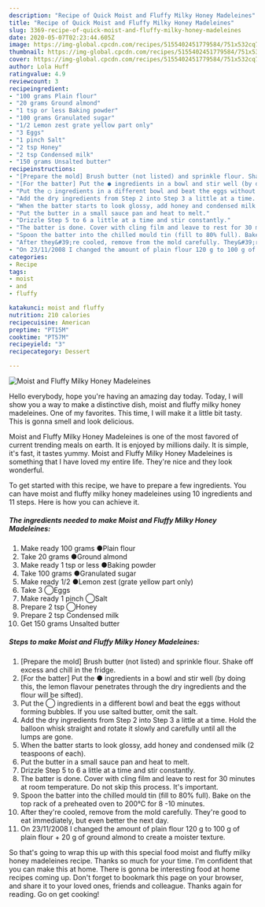 ```yaml
---
description: "Recipe of Quick Moist and Fluffy Milky Honey Madeleines"
title: "Recipe of Quick Moist and Fluffy Milky Honey Madeleines"
slug: 3369-recipe-of-quick-moist-and-fluffy-milky-honey-madeleines
date: 2020-05-07T02:23:44.605Z
image: https://img-global.cpcdn.com/recipes/5155402451779584/751x532cq70/moist-and-fluffy-milky-honey-madeleines-recipe-main-photo.jpg
thumbnail: https://img-global.cpcdn.com/recipes/5155402451779584/751x532cq70/moist-and-fluffy-milky-honey-madeleines-recipe-main-photo.jpg
cover: https://img-global.cpcdn.com/recipes/5155402451779584/751x532cq70/moist-and-fluffy-milky-honey-madeleines-recipe-main-photo.jpg
author: Lola Huff
ratingvalue: 4.9
reviewcount: 3
recipeingredient:
- "100 grams Plain flour"
- "20 grams Ground almond"
- "1 tsp or less Baking powder"
- "100 grams Granulated sugar"
- "1/2 Lemon zest grate yellow part only"
- "3 Eggs"
- "1 pinch Salt"
- "2 tsp Honey"
- "2 tsp Condensed milk"
- "150 grams Unsalted butter"
recipeinstructions:
- "[Prepare the mold] Brush butter (not listed) and sprinkle flour. Shake off excess and chill in the fridge."
- "[For the batter] Put the ● ingredients in a bowl and stir well (by doing this, the lemon flavour penetrates through the dry ingredients and the flour will be sifted)."
- "Put the ◯ ingredients in a different bowl and beat the eggs without forming bubbles. If you use salted butter, omit the salt."
- "Add the dry ingredients from Step 2 into Step 3 a little at a time. Hold the balloon whisk straight and rotate it slowly and carefully until all the lumps are gone."
- "When the batter starts to look glossy, add honey and condensed milk (2 teaspoons of each)."
- "Put the butter in a small sauce pan and heat to melt."
- "Drizzle Step 5 to 6 a little at a time and stir constantly."
- "The batter is done. Cover with cling film and leave to rest for 30 minutes at room temperature. Do not skip this process. It&#39;s important."
- "Spoon the batter into the chilled mould tin (fill to 80% full). Bake on the top rack of a preheated oven to 200°C for 8 -10 minutes."
- "After they&#39;re cooled, remove from the mold carefully. They&#39;re good to eat immediately, but even better the next day."
- "On 23/11/2008 I changed the amount of plain flour 120 g to 100 g of plain flour + 20 g of ground almond to create a moister texture."
categories:
- Recipe
tags:
- moist
- and
- fluffy

katakunci: moist and fluffy 
nutrition: 210 calories
recipecuisine: American
preptime: "PT15M"
cooktime: "PT57M"
recipeyield: "3"
recipecategory: Dessert

---
```



![Moist and Fluffy Milky Honey Madeleines](https://img-global.cpcdn.com/recipes/5155402451779584/751x532cq70/moist-and-fluffy-milky-honey-madeleines-recipe-main-photo.jpg)

Hello everybody, hope you're having an amazing day today. Today, I will show you a way to make a distinctive dish, moist and fluffy milky honey madeleines. One of my favorites. This time, I will make it a little bit tasty. This is gonna smell and look delicious.



Moist and Fluffy Milky Honey Madeleines is one of the most favored of current trending meals on earth. It is enjoyed by millions daily. It is simple, it's fast, it tastes yummy. Moist and Fluffy Milky Honey Madeleines is something that I have loved my entire life. They're nice and they look wonderful.


To get started with this recipe, we have to prepare a few ingredients. You can have moist and fluffy milky honey madeleines using 10 ingredients and 11 steps. Here is how you can achieve it.

<!--inarticleads1-->

##### The ingredients needed to make Moist and Fluffy Milky Honey Madeleines:

1. Make ready 100 grams ●Plain flour
1. Take 20 grams ●Ground almond
1. Make ready 1 tsp or less ●Baking powder
1. Take 100 grams ●Granulated sugar
1. Make ready 1/2 ●Lemon zest (grate yellow part only)
1. Take 3 ◯Eggs
1. Make ready 1 pinch ◯Salt
1. Prepare 2 tsp ◯Honey
1. Prepare 2 tsp Condensed milk
1. Get 150 grams Unsalted butter




<!--inarticleads2-->

##### Steps to make Moist and Fluffy Milky Honey Madeleines:

1. [Prepare the mold] Brush butter (not listed) and sprinkle flour. Shake off excess and chill in the fridge.
1. [For the batter] Put the ● ingredients in a bowl and stir well (by doing this, the lemon flavour penetrates through the dry ingredients and the flour will be sifted).
1. Put the ◯ ingredients in a different bowl and beat the eggs without forming bubbles. If you use salted butter, omit the salt.
1. Add the dry ingredients from Step 2 into Step 3 a little at a time. Hold the balloon whisk straight and rotate it slowly and carefully until all the lumps are gone.
1. When the batter starts to look glossy, add honey and condensed milk (2 teaspoons of each).
1. Put the butter in a small sauce pan and heat to melt.
1. Drizzle Step 5 to 6 a little at a time and stir constantly.
1. The batter is done. Cover with cling film and leave to rest for 30 minutes at room temperature. Do not skip this process. It&#39;s important.
1. Spoon the batter into the chilled mould tin (fill to 80% full). Bake on the top rack of a preheated oven to 200°C for 8 -10 minutes.
1. After they&#39;re cooled, remove from the mold carefully. They&#39;re good to eat immediately, but even better the next day.
1. On 23/11/2008 I changed the amount of plain flour 120 g to 100 g of plain flour + 20 g of ground almond to create a moister texture.




So that's going to wrap this up with this special food moist and fluffy milky honey madeleines recipe. Thanks so much for your time. I'm confident that you can make this at home. There is gonna be interesting food at home recipes coming up. Don't forget to bookmark this page on your browser, and share it to your loved ones, friends and colleague. Thanks again for reading. Go on get cooking!
